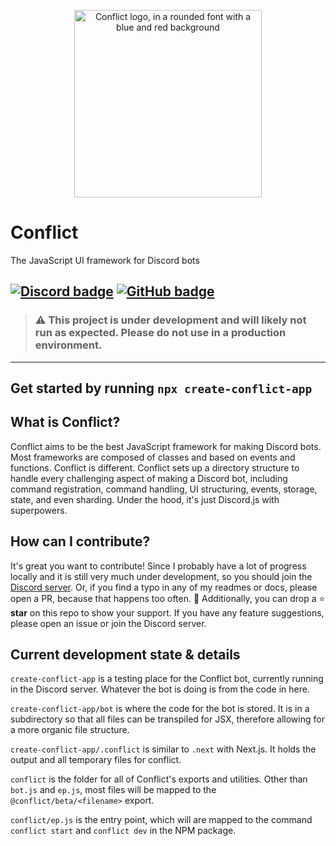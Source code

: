 
<p align="center">
<img alt="Conflict logo, in a rounded font with a blue and red background" src="https://conflict.js.org/conflict.svg" width="300">
</p>

# Conflict
The JavaScript UI framework for Discord bots

[![
    Discord badge
](
    https://img.shields.io/discord/921962253262155876?color=%235865f2&label=%20&logo=Discord&logoColor=white
)](
    https://discord.gg/jCgArsS7ub
)
[![
    GitHub badge
](
    https://img.shields.io/github/last-commit/yodalightsabr/conflict?color=%23222&label=%20%20%20&logo=GitHub&logoColor=white
)](
    https://github.com/yodalightsabr/conflict
)
--------
> ### ⚠️ This project is under development and will likely not run as expected. Please do not use in a production environment.
--------
Get started by running `npx create-conflict-app`
--------


## What is Conflict?
Conflict aims to be the best JavaScript framework for making Discord bots. Most frameworks are composed of classes and based on events and functions. Conflict is different. Conflict sets up a directory structure to handle every challenging aspect of making a Discord bot, including command registration, command handling, UI structuring, events, storage, state, and even sharding. Under the hood, it's just Discord.js with superpowers.

## How can I contribute?
It's great you want to contribute! Since I probably have a lot of progress locally and it is still very much under development, so you should join the [Discord server](https://discord.gg/KuAHEnbj5v).
Or, if you find a typo in any of my readmes or docs, please open a PR, because that happens too often. 🤪
Additionally, you can drop a ⭐ **star** on this repo to show your support. If you have any feature suggestions, please open an issue or join the Discord server.

## Current development state & details

`create-conflict-app` is a testing place for the Conflict bot, currently running in the Discord server. Whatever the bot is doing is from the code in here.

`create-conflict-app/bot` is where the code for the bot is stored. It is in a subdirectory so that all files can be transpiled for JSX, therefore allowing for a more organic file structure.

`create-conflict-app/.conflict` is similar to `.next` with Next.js. It holds the output and all temporary files for conflict.

`conflict` is the folder for all of Conflict's exports and utilities. Other than `bot.js` and `ep.js`, most files will be mapped to the `@conflict/beta/<filename>` export.

`conflict/ep.js` is the entry point, which will are mapped to the command `conflict start` and `conflict dev` in the NPM package.
